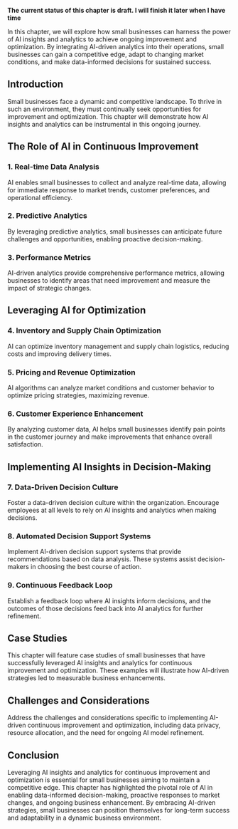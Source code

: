**The current status of this chapter is draft. I will finish it later when I have time**

In this chapter, we will explore how small businesses can harness the power of AI insights and analytics to achieve ongoing improvement and optimization. By integrating AI-driven analytics into their operations, small businesses can gain a competitive edge, adapt to changing market conditions, and make data-informed decisions for sustained success.

Introduction
------------

Small businesses face a dynamic and competitive landscape. To thrive in such an environment, they must continually seek opportunities for improvement and optimization. This chapter will demonstrate how AI insights and analytics can be instrumental in this ongoing journey.

The Role of AI in Continuous Improvement
----------------------------------------

### 1. **Real-time Data Analysis**

AI enables small businesses to collect and analyze real-time data, allowing for immediate response to market trends, customer preferences, and operational efficiency.

### 2. **Predictive Analytics**

By leveraging predictive analytics, small businesses can anticipate future challenges and opportunities, enabling proactive decision-making.

### 3. **Performance Metrics**

AI-driven analytics provide comprehensive performance metrics, allowing businesses to identify areas that need improvement and measure the impact of strategic changes.

Leveraging AI for Optimization
------------------------------

### 4. **Inventory and Supply Chain Optimization**

AI can optimize inventory management and supply chain logistics, reducing costs and improving delivery times.

### 5. **Pricing and Revenue Optimization**

AI algorithms can analyze market conditions and customer behavior to optimize pricing strategies, maximizing revenue.

### 6. **Customer Experience Enhancement**

By analyzing customer data, AI helps small businesses identify pain points in the customer journey and make improvements that enhance overall satisfaction.

Implementing AI Insights in Decision-Making
-------------------------------------------

### 7. **Data-Driven Decision Culture**

Foster a data-driven decision culture within the organization. Encourage employees at all levels to rely on AI insights and analytics when making decisions.

### 8. **Automated Decision Support Systems**

Implement AI-driven decision support systems that provide recommendations based on data analysis. These systems assist decision-makers in choosing the best course of action.

### 9. **Continuous Feedback Loop**

Establish a feedback loop where AI insights inform decisions, and the outcomes of those decisions feed back into AI analytics for further refinement.

Case Studies
------------

This chapter will feature case studies of small businesses that have successfully leveraged AI insights and analytics for continuous improvement and optimization. These examples will illustrate how AI-driven strategies led to measurable business enhancements.

Challenges and Considerations
-----------------------------

Address the challenges and considerations specific to implementing AI-driven continuous improvement and optimization, including data privacy, resource allocation, and the need for ongoing AI model refinement.

Conclusion
----------

Leveraging AI insights and analytics for continuous improvement and optimization is essential for small businesses aiming to maintain a competitive edge. This chapter has highlighted the pivotal role of AI in enabling data-informed decision-making, proactive responses to market changes, and ongoing business enhancement. By embracing AI-driven strategies, small businesses can position themselves for long-term success and adaptability in a dynamic business environment.
